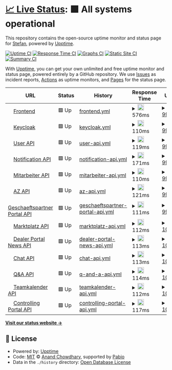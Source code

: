 # [📈 Live Status](https://stefan.hoeltker.de): <!--live status--> **🟩 All systems operational**

This repository contains the open-source uptime monitor and status page for [Stefan](https://stefan.hoeltker.de), powered by [Upptime](https://github.com/upptime/upptime).

[![Uptime CI](https://github.com/stefanwendelmann/niko-upptime/workflows/Uptime%20CI/badge.svg)](https://github.com/stefanwendelmann/niko-upptime/actions?query=workflow%3A%22Uptime+CI%22)
[![Response Time CI](https://github.com/stefanwendelmann/niko-upptime/workflows/Response%20Time%20CI/badge.svg)](https://github.com/stefanwendelmann/niko-upptime/actions?query=workflow%3A%22Response+Time+CI%22)
[![Graphs CI](https://github.com/stefanwendelmann/niko-upptime/workflows/Graphs%20CI/badge.svg)](https://github.com/stefanwendelmann/niko-upptime/actions?query=workflow%3A%22Graphs+CI%22)
[![Static Site CI](https://github.com/stefanwendelmann/niko-upptime/workflows/Static%20Site%20CI/badge.svg)](https://github.com/stefanwendelmann/niko-upptime/actions?query=workflow%3A%22Static+Site+CI%22)
[![Summary CI](https://github.com/stefanwendelmann/niko-upptime/workflows/Summary%20CI/badge.svg)](https://github.com/stefanwendelmann/niko-upptime/actions?query=workflow%3A%22Summary+CI%22)

With [Upptime](https://upptime.js.org), you can get your own unlimited and free uptime monitor and status page, powered entirely by a GitHub repository. We use [Issues](https://github.com/stefanwendelmann/niko-upptime/issues) as incident reports, [Actions](https://github.com/stefanwendelmann/niko-upptime/actions) as uptime monitors, and [Pages](https://stefan.hoeltker.de) for the status page.

<!--start: status pages-->
<!-- This summary is generated by Upptime (https://github.com/upptime/upptime) -->
<!-- Do not edit this manually, your changes will be overwritten -->
<!-- prettier-ignore -->
| URL | Status | History | Response Time | Uptime |
| --- | ------ | ------- | ------------- | ------ |
| <img alt="" src="https://icons.duckduckgo.com/ip3/niko.neuenhauser.de.ico" height="13"> [Frontend](https://niko.neuenhauser.de) | 🟩 Up | [frontend.yml](https://github.com/stefanwendelmann/niko-uptime/commits/HEAD/history/frontend.yml) | <details><summary><img alt="Response time graph" src="./graphs/frontend/response-time-week.png" height="20"> 576ms</summary><br><a href="https://stefanwendelmann.github.io/niko-upptime/history/frontend"><img alt="Response time 627" src="https://img.shields.io/endpoint?url=https%3A%2F%2Fraw.githubusercontent.com%2Fstefanwendelmann%2Fniko-uptime%2FHEAD%2Fapi%2Ffrontend%2Fresponse-time.json"></a><br><a href="https://stefanwendelmann.github.io/niko-upptime/history/frontend"><img alt="24-hour response time 627" src="https://img.shields.io/endpoint?url=https%3A%2F%2Fraw.githubusercontent.com%2Fstefanwendelmann%2Fniko-uptime%2FHEAD%2Fapi%2Ffrontend%2Fresponse-time-day.json"></a><br><a href="https://stefanwendelmann.github.io/niko-upptime/history/frontend"><img alt="7-day response time 576" src="https://img.shields.io/endpoint?url=https%3A%2F%2Fraw.githubusercontent.com%2Fstefanwendelmann%2Fniko-uptime%2FHEAD%2Fapi%2Ffrontend%2Fresponse-time-week.json"></a><br><a href="https://stefanwendelmann.github.io/niko-upptime/history/frontend"><img alt="30-day response time 627" src="https://img.shields.io/endpoint?url=https%3A%2F%2Fraw.githubusercontent.com%2Fstefanwendelmann%2Fniko-uptime%2FHEAD%2Fapi%2Ffrontend%2Fresponse-time-month.json"></a><br><a href="https://stefanwendelmann.github.io/niko-upptime/history/frontend"><img alt="1-year response time 627" src="https://img.shields.io/endpoint?url=https%3A%2F%2Fraw.githubusercontent.com%2Fstefanwendelmann%2Fniko-uptime%2FHEAD%2Fapi%2Ffrontend%2Fresponse-time-year.json"></a></details> | <details><summary><a href="https://stefanwendelmann.github.io/niko-upptime/history/frontend">99.80%</a></summary><a href="https://stefanwendelmann.github.io/niko-upptime/history/frontend"><img alt="All-time uptime 98.26%" src="https://img.shields.io/endpoint?url=https%3A%2F%2Fraw.githubusercontent.com%2Fstefanwendelmann%2Fniko-uptime%2FHEAD%2Fapi%2Ffrontend%2Fuptime.json"></a><br><a href="https://stefanwendelmann.github.io/niko-upptime/history/frontend"><img alt="24-hour uptime 100.00%" src="https://img.shields.io/endpoint?url=https%3A%2F%2Fraw.githubusercontent.com%2Fstefanwendelmann%2Fniko-uptime%2FHEAD%2Fapi%2Ffrontend%2Fuptime-day.json"></a><br><a href="https://stefanwendelmann.github.io/niko-upptime/history/frontend"><img alt="7-day uptime 99.80%" src="https://img.shields.io/endpoint?url=https%3A%2F%2Fraw.githubusercontent.com%2Fstefanwendelmann%2Fniko-uptime%2FHEAD%2Fapi%2Ffrontend%2Fuptime-week.json"></a><br><a href="https://stefanwendelmann.github.io/niko-upptime/history/frontend"><img alt="30-day uptime 98.26%" src="https://img.shields.io/endpoint?url=https%3A%2F%2Fraw.githubusercontent.com%2Fstefanwendelmann%2Fniko-uptime%2FHEAD%2Fapi%2Ffrontend%2Fuptime-month.json"></a><br><a href="https://stefanwendelmann.github.io/niko-upptime/history/frontend"><img alt="1-year uptime 98.26%" src="https://img.shields.io/endpoint?url=https%3A%2F%2Fraw.githubusercontent.com%2Fstefanwendelmann%2Fniko-uptime%2FHEAD%2Fapi%2Ffrontend%2Fuptime-year.json"></a></details>
| <img alt="" src="https://icons.duckduckgo.com/ip3/niko.neuenhauser.de.ico" height="13"> [Keycloak](https://niko.neuenhauser.de/auth/realms/niko-prod) | 🟩 Up | [keycloak.yml](https://github.com/stefanwendelmann/niko-uptime/commits/HEAD/history/keycloak.yml) | <details><summary><img alt="Response time graph" src="./graphs/keycloak/response-time-week.png" height="20"> 110ms</summary><br><a href="https://stefanwendelmann.github.io/niko-upptime/history/keycloak"><img alt="Response time 123" src="https://img.shields.io/endpoint?url=https%3A%2F%2Fraw.githubusercontent.com%2Fstefanwendelmann%2Fniko-uptime%2FHEAD%2Fapi%2Fkeycloak%2Fresponse-time.json"></a><br><a href="https://stefanwendelmann.github.io/niko-upptime/history/keycloak"><img alt="24-hour response time 118" src="https://img.shields.io/endpoint?url=https%3A%2F%2Fraw.githubusercontent.com%2Fstefanwendelmann%2Fniko-uptime%2FHEAD%2Fapi%2Fkeycloak%2Fresponse-time-day.json"></a><br><a href="https://stefanwendelmann.github.io/niko-upptime/history/keycloak"><img alt="7-day response time 110" src="https://img.shields.io/endpoint?url=https%3A%2F%2Fraw.githubusercontent.com%2Fstefanwendelmann%2Fniko-uptime%2FHEAD%2Fapi%2Fkeycloak%2Fresponse-time-week.json"></a><br><a href="https://stefanwendelmann.github.io/niko-upptime/history/keycloak"><img alt="30-day response time 123" src="https://img.shields.io/endpoint?url=https%3A%2F%2Fraw.githubusercontent.com%2Fstefanwendelmann%2Fniko-uptime%2FHEAD%2Fapi%2Fkeycloak%2Fresponse-time-month.json"></a><br><a href="https://stefanwendelmann.github.io/niko-upptime/history/keycloak"><img alt="1-year response time 123" src="https://img.shields.io/endpoint?url=https%3A%2F%2Fraw.githubusercontent.com%2Fstefanwendelmann%2Fniko-uptime%2FHEAD%2Fapi%2Fkeycloak%2Fresponse-time-year.json"></a></details> | <details><summary><a href="https://stefanwendelmann.github.io/niko-upptime/history/keycloak">99.80%</a></summary><a href="https://stefanwendelmann.github.io/niko-upptime/history/keycloak"><img alt="All-time uptime 98.26%" src="https://img.shields.io/endpoint?url=https%3A%2F%2Fraw.githubusercontent.com%2Fstefanwendelmann%2Fniko-uptime%2FHEAD%2Fapi%2Fkeycloak%2Fuptime.json"></a><br><a href="https://stefanwendelmann.github.io/niko-upptime/history/keycloak"><img alt="24-hour uptime 100.00%" src="https://img.shields.io/endpoint?url=https%3A%2F%2Fraw.githubusercontent.com%2Fstefanwendelmann%2Fniko-uptime%2FHEAD%2Fapi%2Fkeycloak%2Fuptime-day.json"></a><br><a href="https://stefanwendelmann.github.io/niko-upptime/history/keycloak"><img alt="7-day uptime 99.80%" src="https://img.shields.io/endpoint?url=https%3A%2F%2Fraw.githubusercontent.com%2Fstefanwendelmann%2Fniko-uptime%2FHEAD%2Fapi%2Fkeycloak%2Fuptime-week.json"></a><br><a href="https://stefanwendelmann.github.io/niko-upptime/history/keycloak"><img alt="30-day uptime 98.26%" src="https://img.shields.io/endpoint?url=https%3A%2F%2Fraw.githubusercontent.com%2Fstefanwendelmann%2Fniko-uptime%2FHEAD%2Fapi%2Fkeycloak%2Fuptime-month.json"></a><br><a href="https://stefanwendelmann.github.io/niko-upptime/history/keycloak"><img alt="1-year uptime 98.26%" src="https://img.shields.io/endpoint?url=https%3A%2F%2Fraw.githubusercontent.com%2Fstefanwendelmann%2Fniko-uptime%2FHEAD%2Fapi%2Fkeycloak%2Fuptime-year.json"></a></details>
| <img alt="" src="https://icons.duckduckgo.com/ip3/niko.neuenhauser.de.ico" height="13"> [User API](https://niko.neuenhauser.de/api/user/q/health) | 🟩 Up | [user-api.yml](https://github.com/stefanwendelmann/niko-uptime/commits/HEAD/history/user-api.yml) | <details><summary><img alt="Response time graph" src="./graphs/user-api/response-time-week.png" height="20"> 119ms</summary><br><a href="https://stefanwendelmann.github.io/niko-upptime/history/user-api"><img alt="Response time 128" src="https://img.shields.io/endpoint?url=https%3A%2F%2Fraw.githubusercontent.com%2Fstefanwendelmann%2Fniko-uptime%2FHEAD%2Fapi%2Fuser-api%2Fresponse-time.json"></a><br><a href="https://stefanwendelmann.github.io/niko-upptime/history/user-api"><img alt="24-hour response time 118" src="https://img.shields.io/endpoint?url=https%3A%2F%2Fraw.githubusercontent.com%2Fstefanwendelmann%2Fniko-uptime%2FHEAD%2Fapi%2Fuser-api%2Fresponse-time-day.json"></a><br><a href="https://stefanwendelmann.github.io/niko-upptime/history/user-api"><img alt="7-day response time 119" src="https://img.shields.io/endpoint?url=https%3A%2F%2Fraw.githubusercontent.com%2Fstefanwendelmann%2Fniko-uptime%2FHEAD%2Fapi%2Fuser-api%2Fresponse-time-week.json"></a><br><a href="https://stefanwendelmann.github.io/niko-upptime/history/user-api"><img alt="30-day response time 128" src="https://img.shields.io/endpoint?url=https%3A%2F%2Fraw.githubusercontent.com%2Fstefanwendelmann%2Fniko-uptime%2FHEAD%2Fapi%2Fuser-api%2Fresponse-time-month.json"></a><br><a href="https://stefanwendelmann.github.io/niko-upptime/history/user-api"><img alt="1-year response time 128" src="https://img.shields.io/endpoint?url=https%3A%2F%2Fraw.githubusercontent.com%2Fstefanwendelmann%2Fniko-uptime%2FHEAD%2Fapi%2Fuser-api%2Fresponse-time-year.json"></a></details> | <details><summary><a href="https://stefanwendelmann.github.io/niko-upptime/history/user-api">99.81%</a></summary><a href="https://stefanwendelmann.github.io/niko-upptime/history/user-api"><img alt="All-time uptime 98.10%" src="https://img.shields.io/endpoint?url=https%3A%2F%2Fraw.githubusercontent.com%2Fstefanwendelmann%2Fniko-uptime%2FHEAD%2Fapi%2Fuser-api%2Fuptime.json"></a><br><a href="https://stefanwendelmann.github.io/niko-upptime/history/user-api"><img alt="24-hour uptime 100.00%" src="https://img.shields.io/endpoint?url=https%3A%2F%2Fraw.githubusercontent.com%2Fstefanwendelmann%2Fniko-uptime%2FHEAD%2Fapi%2Fuser-api%2Fuptime-day.json"></a><br><a href="https://stefanwendelmann.github.io/niko-upptime/history/user-api"><img alt="7-day uptime 99.81%" src="https://img.shields.io/endpoint?url=https%3A%2F%2Fraw.githubusercontent.com%2Fstefanwendelmann%2Fniko-uptime%2FHEAD%2Fapi%2Fuser-api%2Fuptime-week.json"></a><br><a href="https://stefanwendelmann.github.io/niko-upptime/history/user-api"><img alt="30-day uptime 98.10%" src="https://img.shields.io/endpoint?url=https%3A%2F%2Fraw.githubusercontent.com%2Fstefanwendelmann%2Fniko-uptime%2FHEAD%2Fapi%2Fuser-api%2Fuptime-month.json"></a><br><a href="https://stefanwendelmann.github.io/niko-upptime/history/user-api"><img alt="1-year uptime 98.10%" src="https://img.shields.io/endpoint?url=https%3A%2F%2Fraw.githubusercontent.com%2Fstefanwendelmann%2Fniko-uptime%2FHEAD%2Fapi%2Fuser-api%2Fuptime-year.json"></a></details>
| <img alt="" src="https://icons.duckduckgo.com/ip3/niko.neuenhauser.de.ico" height="13"> [Notification API](https://niko.neuenhauser.de/api/notification/q/health) | 🟩 Up | [notification-api.yml](https://github.com/stefanwendelmann/niko-uptime/commits/HEAD/history/notification-api.yml) | <details><summary><img alt="Response time graph" src="./graphs/notification-api/response-time-week.png" height="20"> 171ms</summary><br><a href="https://stefanwendelmann.github.io/niko-upptime/history/notification-api"><img alt="Response time 195" src="https://img.shields.io/endpoint?url=https%3A%2F%2Fraw.githubusercontent.com%2Fstefanwendelmann%2Fniko-uptime%2FHEAD%2Fapi%2Fnotification-api%2Fresponse-time.json"></a><br><a href="https://stefanwendelmann.github.io/niko-upptime/history/notification-api"><img alt="24-hour response time 221" src="https://img.shields.io/endpoint?url=https%3A%2F%2Fraw.githubusercontent.com%2Fstefanwendelmann%2Fniko-uptime%2FHEAD%2Fapi%2Fnotification-api%2Fresponse-time-day.json"></a><br><a href="https://stefanwendelmann.github.io/niko-upptime/history/notification-api"><img alt="7-day response time 171" src="https://img.shields.io/endpoint?url=https%3A%2F%2Fraw.githubusercontent.com%2Fstefanwendelmann%2Fniko-uptime%2FHEAD%2Fapi%2Fnotification-api%2Fresponse-time-week.json"></a><br><a href="https://stefanwendelmann.github.io/niko-upptime/history/notification-api"><img alt="30-day response time 195" src="https://img.shields.io/endpoint?url=https%3A%2F%2Fraw.githubusercontent.com%2Fstefanwendelmann%2Fniko-uptime%2FHEAD%2Fapi%2Fnotification-api%2Fresponse-time-month.json"></a><br><a href="https://stefanwendelmann.github.io/niko-upptime/history/notification-api"><img alt="1-year response time 195" src="https://img.shields.io/endpoint?url=https%3A%2F%2Fraw.githubusercontent.com%2Fstefanwendelmann%2Fniko-uptime%2FHEAD%2Fapi%2Fnotification-api%2Fresponse-time-year.json"></a></details> | <details><summary><a href="https://stefanwendelmann.github.io/niko-upptime/history/notification-api">99.81%</a></summary><a href="https://stefanwendelmann.github.io/niko-upptime/history/notification-api"><img alt="All-time uptime 98.11%" src="https://img.shields.io/endpoint?url=https%3A%2F%2Fraw.githubusercontent.com%2Fstefanwendelmann%2Fniko-uptime%2FHEAD%2Fapi%2Fnotification-api%2Fuptime.json"></a><br><a href="https://stefanwendelmann.github.io/niko-upptime/history/notification-api"><img alt="24-hour uptime 100.00%" src="https://img.shields.io/endpoint?url=https%3A%2F%2Fraw.githubusercontent.com%2Fstefanwendelmann%2Fniko-uptime%2FHEAD%2Fapi%2Fnotification-api%2Fuptime-day.json"></a><br><a href="https://stefanwendelmann.github.io/niko-upptime/history/notification-api"><img alt="7-day uptime 99.81%" src="https://img.shields.io/endpoint?url=https%3A%2F%2Fraw.githubusercontent.com%2Fstefanwendelmann%2Fniko-uptime%2FHEAD%2Fapi%2Fnotification-api%2Fuptime-week.json"></a><br><a href="https://stefanwendelmann.github.io/niko-upptime/history/notification-api"><img alt="30-day uptime 98.11%" src="https://img.shields.io/endpoint?url=https%3A%2F%2Fraw.githubusercontent.com%2Fstefanwendelmann%2Fniko-uptime%2FHEAD%2Fapi%2Fnotification-api%2Fuptime-month.json"></a><br><a href="https://stefanwendelmann.github.io/niko-upptime/history/notification-api"><img alt="1-year uptime 98.11%" src="https://img.shields.io/endpoint?url=https%3A%2F%2Fraw.githubusercontent.com%2Fstefanwendelmann%2Fniko-uptime%2FHEAD%2Fapi%2Fnotification-api%2Fuptime-year.json"></a></details>
| <img alt="" src="https://icons.duckduckgo.com/ip3/niko.neuenhauser.de.ico" height="13"> [Mitarbeiter API](https://niko.neuenhauser.de/api/ma/q/health) | 🟩 Up | [mitarbeiter-api.yml](https://github.com/stefanwendelmann/niko-uptime/commits/HEAD/history/mitarbeiter-api.yml) | <details><summary><img alt="Response time graph" src="./graphs/mitarbeiter-api/response-time-week.png" height="20"> 110ms</summary><br><a href="https://stefanwendelmann.github.io/niko-upptime/history/mitarbeiter-api"><img alt="Response time 122" src="https://img.shields.io/endpoint?url=https%3A%2F%2Fraw.githubusercontent.com%2Fstefanwendelmann%2Fniko-uptime%2FHEAD%2Fapi%2Fmitarbeiter-api%2Fresponse-time.json"></a><br><a href="https://stefanwendelmann.github.io/niko-upptime/history/mitarbeiter-api"><img alt="24-hour response time 117" src="https://img.shields.io/endpoint?url=https%3A%2F%2Fraw.githubusercontent.com%2Fstefanwendelmann%2Fniko-uptime%2FHEAD%2Fapi%2Fmitarbeiter-api%2Fresponse-time-day.json"></a><br><a href="https://stefanwendelmann.github.io/niko-upptime/history/mitarbeiter-api"><img alt="7-day response time 110" src="https://img.shields.io/endpoint?url=https%3A%2F%2Fraw.githubusercontent.com%2Fstefanwendelmann%2Fniko-uptime%2FHEAD%2Fapi%2Fmitarbeiter-api%2Fresponse-time-week.json"></a><br><a href="https://stefanwendelmann.github.io/niko-upptime/history/mitarbeiter-api"><img alt="30-day response time 122" src="https://img.shields.io/endpoint?url=https%3A%2F%2Fraw.githubusercontent.com%2Fstefanwendelmann%2Fniko-uptime%2FHEAD%2Fapi%2Fmitarbeiter-api%2Fresponse-time-month.json"></a><br><a href="https://stefanwendelmann.github.io/niko-upptime/history/mitarbeiter-api"><img alt="1-year response time 122" src="https://img.shields.io/endpoint?url=https%3A%2F%2Fraw.githubusercontent.com%2Fstefanwendelmann%2Fniko-uptime%2FHEAD%2Fapi%2Fmitarbeiter-api%2Fresponse-time-year.json"></a></details> | <details><summary><a href="https://stefanwendelmann.github.io/niko-upptime/history/mitarbeiter-api">99.82%</a></summary><a href="https://stefanwendelmann.github.io/niko-upptime/history/mitarbeiter-api"><img alt="All-time uptime 98.11%" src="https://img.shields.io/endpoint?url=https%3A%2F%2Fraw.githubusercontent.com%2Fstefanwendelmann%2Fniko-uptime%2FHEAD%2Fapi%2Fmitarbeiter-api%2Fuptime.json"></a><br><a href="https://stefanwendelmann.github.io/niko-upptime/history/mitarbeiter-api"><img alt="24-hour uptime 100.00%" src="https://img.shields.io/endpoint?url=https%3A%2F%2Fraw.githubusercontent.com%2Fstefanwendelmann%2Fniko-uptime%2FHEAD%2Fapi%2Fmitarbeiter-api%2Fuptime-day.json"></a><br><a href="https://stefanwendelmann.github.io/niko-upptime/history/mitarbeiter-api"><img alt="7-day uptime 99.82%" src="https://img.shields.io/endpoint?url=https%3A%2F%2Fraw.githubusercontent.com%2Fstefanwendelmann%2Fniko-uptime%2FHEAD%2Fapi%2Fmitarbeiter-api%2Fuptime-week.json"></a><br><a href="https://stefanwendelmann.github.io/niko-upptime/history/mitarbeiter-api"><img alt="30-day uptime 98.11%" src="https://img.shields.io/endpoint?url=https%3A%2F%2Fraw.githubusercontent.com%2Fstefanwendelmann%2Fniko-uptime%2FHEAD%2Fapi%2Fmitarbeiter-api%2Fuptime-month.json"></a><br><a href="https://stefanwendelmann.github.io/niko-upptime/history/mitarbeiter-api"><img alt="1-year uptime 98.11%" src="https://img.shields.io/endpoint?url=https%3A%2F%2Fraw.githubusercontent.com%2Fstefanwendelmann%2Fniko-uptime%2FHEAD%2Fapi%2Fmitarbeiter-api%2Fuptime-year.json"></a></details>
| <img alt="" src="https://icons.duckduckgo.com/ip3/niko.neuenhauser.de.ico" height="13"> [AZ API](https://niko.neuenhauser.de/api/az/q/health) | 🟩 Up | [az-api.yml](https://github.com/stefanwendelmann/niko-uptime/commits/HEAD/history/az-api.yml) | <details><summary><img alt="Response time graph" src="./graphs/az-api/response-time-week.png" height="20"> 121ms</summary><br><a href="https://stefanwendelmann.github.io/niko-upptime/history/az-api"><img alt="Response time 125" src="https://img.shields.io/endpoint?url=https%3A%2F%2Fraw.githubusercontent.com%2Fstefanwendelmann%2Fniko-uptime%2FHEAD%2Fapi%2Faz-api%2Fresponse-time.json"></a><br><a href="https://stefanwendelmann.github.io/niko-upptime/history/az-api"><img alt="24-hour response time 118" src="https://img.shields.io/endpoint?url=https%3A%2F%2Fraw.githubusercontent.com%2Fstefanwendelmann%2Fniko-uptime%2FHEAD%2Fapi%2Faz-api%2Fresponse-time-day.json"></a><br><a href="https://stefanwendelmann.github.io/niko-upptime/history/az-api"><img alt="7-day response time 121" src="https://img.shields.io/endpoint?url=https%3A%2F%2Fraw.githubusercontent.com%2Fstefanwendelmann%2Fniko-uptime%2FHEAD%2Fapi%2Faz-api%2Fresponse-time-week.json"></a><br><a href="https://stefanwendelmann.github.io/niko-upptime/history/az-api"><img alt="30-day response time 125" src="https://img.shields.io/endpoint?url=https%3A%2F%2Fraw.githubusercontent.com%2Fstefanwendelmann%2Fniko-uptime%2FHEAD%2Fapi%2Faz-api%2Fresponse-time-month.json"></a><br><a href="https://stefanwendelmann.github.io/niko-upptime/history/az-api"><img alt="1-year response time 125" src="https://img.shields.io/endpoint?url=https%3A%2F%2Fraw.githubusercontent.com%2Fstefanwendelmann%2Fniko-uptime%2FHEAD%2Fapi%2Faz-api%2Fresponse-time-year.json"></a></details> | <details><summary><a href="https://stefanwendelmann.github.io/niko-upptime/history/az-api">99.82%</a></summary><a href="https://stefanwendelmann.github.io/niko-upptime/history/az-api"><img alt="All-time uptime 98.11%" src="https://img.shields.io/endpoint?url=https%3A%2F%2Fraw.githubusercontent.com%2Fstefanwendelmann%2Fniko-uptime%2FHEAD%2Fapi%2Faz-api%2Fuptime.json"></a><br><a href="https://stefanwendelmann.github.io/niko-upptime/history/az-api"><img alt="24-hour uptime 100.00%" src="https://img.shields.io/endpoint?url=https%3A%2F%2Fraw.githubusercontent.com%2Fstefanwendelmann%2Fniko-uptime%2FHEAD%2Fapi%2Faz-api%2Fuptime-day.json"></a><br><a href="https://stefanwendelmann.github.io/niko-upptime/history/az-api"><img alt="7-day uptime 99.82%" src="https://img.shields.io/endpoint?url=https%3A%2F%2Fraw.githubusercontent.com%2Fstefanwendelmann%2Fniko-uptime%2FHEAD%2Fapi%2Faz-api%2Fuptime-week.json"></a><br><a href="https://stefanwendelmann.github.io/niko-upptime/history/az-api"><img alt="30-day uptime 98.11%" src="https://img.shields.io/endpoint?url=https%3A%2F%2Fraw.githubusercontent.com%2Fstefanwendelmann%2Fniko-uptime%2FHEAD%2Fapi%2Faz-api%2Fuptime-month.json"></a><br><a href="https://stefanwendelmann.github.io/niko-upptime/history/az-api"><img alt="1-year uptime 98.11%" src="https://img.shields.io/endpoint?url=https%3A%2F%2Fraw.githubusercontent.com%2Fstefanwendelmann%2Fniko-uptime%2FHEAD%2Fapi%2Faz-api%2Fuptime-year.json"></a></details>
| <img alt="" src="https://icons.duckduckgo.com/ip3/niko.neuenhauser.de.ico" height="13"> [Geschaeftspartner Portal API](https://niko.neuenhauser.de/api/gpp/q/health) | 🟩 Up | [geschaeftspartner-portal-api.yml](https://github.com/stefanwendelmann/niko-uptime/commits/HEAD/history/geschaeftspartner-portal-api.yml) | <details><summary><img alt="Response time graph" src="./graphs/geschaeftspartner-portal-api/response-time-week.png" height="20"> 111ms</summary><br><a href="https://stefanwendelmann.github.io/niko-upptime/history/geschaeftspartner-portal-api"><img alt="Response time 123" src="https://img.shields.io/endpoint?url=https%3A%2F%2Fraw.githubusercontent.com%2Fstefanwendelmann%2Fniko-uptime%2FHEAD%2Fapi%2Fgeschaeftspartner-portal-api%2Fresponse-time.json"></a><br><a href="https://stefanwendelmann.github.io/niko-upptime/history/geschaeftspartner-portal-api"><img alt="24-hour response time 118" src="https://img.shields.io/endpoint?url=https%3A%2F%2Fraw.githubusercontent.com%2Fstefanwendelmann%2Fniko-uptime%2FHEAD%2Fapi%2Fgeschaeftspartner-portal-api%2Fresponse-time-day.json"></a><br><a href="https://stefanwendelmann.github.io/niko-upptime/history/geschaeftspartner-portal-api"><img alt="7-day response time 111" src="https://img.shields.io/endpoint?url=https%3A%2F%2Fraw.githubusercontent.com%2Fstefanwendelmann%2Fniko-uptime%2FHEAD%2Fapi%2Fgeschaeftspartner-portal-api%2Fresponse-time-week.json"></a><br><a href="https://stefanwendelmann.github.io/niko-upptime/history/geschaeftspartner-portal-api"><img alt="30-day response time 123" src="https://img.shields.io/endpoint?url=https%3A%2F%2Fraw.githubusercontent.com%2Fstefanwendelmann%2Fniko-uptime%2FHEAD%2Fapi%2Fgeschaeftspartner-portal-api%2Fresponse-time-month.json"></a><br><a href="https://stefanwendelmann.github.io/niko-upptime/history/geschaeftspartner-portal-api"><img alt="1-year response time 123" src="https://img.shields.io/endpoint?url=https%3A%2F%2Fraw.githubusercontent.com%2Fstefanwendelmann%2Fniko-uptime%2FHEAD%2Fapi%2Fgeschaeftspartner-portal-api%2Fresponse-time-year.json"></a></details> | <details><summary><a href="https://stefanwendelmann.github.io/niko-upptime/history/geschaeftspartner-portal-api">99.83%</a></summary><a href="https://stefanwendelmann.github.io/niko-upptime/history/geschaeftspartner-portal-api"><img alt="All-time uptime 98.11%" src="https://img.shields.io/endpoint?url=https%3A%2F%2Fraw.githubusercontent.com%2Fstefanwendelmann%2Fniko-uptime%2FHEAD%2Fapi%2Fgeschaeftspartner-portal-api%2Fuptime.json"></a><br><a href="https://stefanwendelmann.github.io/niko-upptime/history/geschaeftspartner-portal-api"><img alt="24-hour uptime 100.00%" src="https://img.shields.io/endpoint?url=https%3A%2F%2Fraw.githubusercontent.com%2Fstefanwendelmann%2Fniko-uptime%2FHEAD%2Fapi%2Fgeschaeftspartner-portal-api%2Fuptime-day.json"></a><br><a href="https://stefanwendelmann.github.io/niko-upptime/history/geschaeftspartner-portal-api"><img alt="7-day uptime 99.83%" src="https://img.shields.io/endpoint?url=https%3A%2F%2Fraw.githubusercontent.com%2Fstefanwendelmann%2Fniko-uptime%2FHEAD%2Fapi%2Fgeschaeftspartner-portal-api%2Fuptime-week.json"></a><br><a href="https://stefanwendelmann.github.io/niko-upptime/history/geschaeftspartner-portal-api"><img alt="30-day uptime 98.11%" src="https://img.shields.io/endpoint?url=https%3A%2F%2Fraw.githubusercontent.com%2Fstefanwendelmann%2Fniko-uptime%2FHEAD%2Fapi%2Fgeschaeftspartner-portal-api%2Fuptime-month.json"></a><br><a href="https://stefanwendelmann.github.io/niko-upptime/history/geschaeftspartner-portal-api"><img alt="1-year uptime 98.11%" src="https://img.shields.io/endpoint?url=https%3A%2F%2Fraw.githubusercontent.com%2Fstefanwendelmann%2Fniko-uptime%2FHEAD%2Fapi%2Fgeschaeftspartner-portal-api%2Fuptime-year.json"></a></details>
| <img alt="" src="https://icons.duckduckgo.com/ip3/niko.neuenhauser.de.ico" height="13"> [Marktplatz API](https://niko.neuenhauser.de/api/mp/q/health) | 🟩 Up | [marktplatz-api.yml](https://github.com/stefanwendelmann/niko-uptime/commits/HEAD/history/marktplatz-api.yml) | <details><summary><img alt="Response time graph" src="./graphs/marktplatz-api/response-time-week.png" height="20"> 112ms</summary><br><a href="https://stefanwendelmann.github.io/niko-upptime/history/marktplatz-api"><img alt="Response time 125" src="https://img.shields.io/endpoint?url=https%3A%2F%2Fraw.githubusercontent.com%2Fstefanwendelmann%2Fniko-uptime%2FHEAD%2Fapi%2Fmarktplatz-api%2Fresponse-time.json"></a><br><a href="https://stefanwendelmann.github.io/niko-upptime/history/marktplatz-api"><img alt="24-hour response time 118" src="https://img.shields.io/endpoint?url=https%3A%2F%2Fraw.githubusercontent.com%2Fstefanwendelmann%2Fniko-uptime%2FHEAD%2Fapi%2Fmarktplatz-api%2Fresponse-time-day.json"></a><br><a href="https://stefanwendelmann.github.io/niko-upptime/history/marktplatz-api"><img alt="7-day response time 112" src="https://img.shields.io/endpoint?url=https%3A%2F%2Fraw.githubusercontent.com%2Fstefanwendelmann%2Fniko-uptime%2FHEAD%2Fapi%2Fmarktplatz-api%2Fresponse-time-week.json"></a><br><a href="https://stefanwendelmann.github.io/niko-upptime/history/marktplatz-api"><img alt="30-day response time 125" src="https://img.shields.io/endpoint?url=https%3A%2F%2Fraw.githubusercontent.com%2Fstefanwendelmann%2Fniko-uptime%2FHEAD%2Fapi%2Fmarktplatz-api%2Fresponse-time-month.json"></a><br><a href="https://stefanwendelmann.github.io/niko-upptime/history/marktplatz-api"><img alt="1-year response time 125" src="https://img.shields.io/endpoint?url=https%3A%2F%2Fraw.githubusercontent.com%2Fstefanwendelmann%2Fniko-uptime%2FHEAD%2Fapi%2Fmarktplatz-api%2Fresponse-time-year.json"></a></details> | <details><summary><a href="https://stefanwendelmann.github.io/niko-upptime/history/marktplatz-api">100.00%</a></summary><a href="https://stefanwendelmann.github.io/niko-upptime/history/marktplatz-api"><img alt="All-time uptime 98.17%" src="https://img.shields.io/endpoint?url=https%3A%2F%2Fraw.githubusercontent.com%2Fstefanwendelmann%2Fniko-uptime%2FHEAD%2Fapi%2Fmarktplatz-api%2Fuptime.json"></a><br><a href="https://stefanwendelmann.github.io/niko-upptime/history/marktplatz-api"><img alt="24-hour uptime 100.00%" src="https://img.shields.io/endpoint?url=https%3A%2F%2Fraw.githubusercontent.com%2Fstefanwendelmann%2Fniko-uptime%2FHEAD%2Fapi%2Fmarktplatz-api%2Fuptime-day.json"></a><br><a href="https://stefanwendelmann.github.io/niko-upptime/history/marktplatz-api"><img alt="7-day uptime 100.00%" src="https://img.shields.io/endpoint?url=https%3A%2F%2Fraw.githubusercontent.com%2Fstefanwendelmann%2Fniko-uptime%2FHEAD%2Fapi%2Fmarktplatz-api%2Fuptime-week.json"></a><br><a href="https://stefanwendelmann.github.io/niko-upptime/history/marktplatz-api"><img alt="30-day uptime 98.17%" src="https://img.shields.io/endpoint?url=https%3A%2F%2Fraw.githubusercontent.com%2Fstefanwendelmann%2Fniko-uptime%2FHEAD%2Fapi%2Fmarktplatz-api%2Fuptime-month.json"></a><br><a href="https://stefanwendelmann.github.io/niko-upptime/history/marktplatz-api"><img alt="1-year uptime 98.17%" src="https://img.shields.io/endpoint?url=https%3A%2F%2Fraw.githubusercontent.com%2Fstefanwendelmann%2Fniko-uptime%2FHEAD%2Fapi%2Fmarktplatz-api%2Fuptime-year.json"></a></details>
| <img alt="" src="https://icons.duckduckgo.com/ip3/niko.neuenhauser.de.ico" height="13"> [Dealer Portal News API](https://niko.neuenhauser.de/api/news/ut/q/health) | 🟩 Up | [dealer-portal-news-api.yml](https://github.com/stefanwendelmann/niko-uptime/commits/HEAD/history/dealer-portal-news-api.yml) | <details><summary><img alt="Response time graph" src="./graphs/dealer-portal-news-api/response-time-week.png" height="20"> 113ms</summary><br><a href="https://stefanwendelmann.github.io/niko-upptime/history/dealer-portal-news-api"><img alt="Response time 125" src="https://img.shields.io/endpoint?url=https%3A%2F%2Fraw.githubusercontent.com%2Fstefanwendelmann%2Fniko-uptime%2FHEAD%2Fapi%2Fdealer-portal-news-api%2Fresponse-time.json"></a><br><a href="https://stefanwendelmann.github.io/niko-upptime/history/dealer-portal-news-api"><img alt="24-hour response time 118" src="https://img.shields.io/endpoint?url=https%3A%2F%2Fraw.githubusercontent.com%2Fstefanwendelmann%2Fniko-uptime%2FHEAD%2Fapi%2Fdealer-portal-news-api%2Fresponse-time-day.json"></a><br><a href="https://stefanwendelmann.github.io/niko-upptime/history/dealer-portal-news-api"><img alt="7-day response time 113" src="https://img.shields.io/endpoint?url=https%3A%2F%2Fraw.githubusercontent.com%2Fstefanwendelmann%2Fniko-uptime%2FHEAD%2Fapi%2Fdealer-portal-news-api%2Fresponse-time-week.json"></a><br><a href="https://stefanwendelmann.github.io/niko-upptime/history/dealer-portal-news-api"><img alt="30-day response time 125" src="https://img.shields.io/endpoint?url=https%3A%2F%2Fraw.githubusercontent.com%2Fstefanwendelmann%2Fniko-uptime%2FHEAD%2Fapi%2Fdealer-portal-news-api%2Fresponse-time-month.json"></a><br><a href="https://stefanwendelmann.github.io/niko-upptime/history/dealer-portal-news-api"><img alt="1-year response time 125" src="https://img.shields.io/endpoint?url=https%3A%2F%2Fraw.githubusercontent.com%2Fstefanwendelmann%2Fniko-uptime%2FHEAD%2Fapi%2Fdealer-portal-news-api%2Fresponse-time-year.json"></a></details> | <details><summary><a href="https://stefanwendelmann.github.io/niko-upptime/history/dealer-portal-news-api">100.00%</a></summary><a href="https://stefanwendelmann.github.io/niko-upptime/history/dealer-portal-news-api"><img alt="All-time uptime 98.17%" src="https://img.shields.io/endpoint?url=https%3A%2F%2Fraw.githubusercontent.com%2Fstefanwendelmann%2Fniko-uptime%2FHEAD%2Fapi%2Fdealer-portal-news-api%2Fuptime.json"></a><br><a href="https://stefanwendelmann.github.io/niko-upptime/history/dealer-portal-news-api"><img alt="24-hour uptime 100.00%" src="https://img.shields.io/endpoint?url=https%3A%2F%2Fraw.githubusercontent.com%2Fstefanwendelmann%2Fniko-uptime%2FHEAD%2Fapi%2Fdealer-portal-news-api%2Fuptime-day.json"></a><br><a href="https://stefanwendelmann.github.io/niko-upptime/history/dealer-portal-news-api"><img alt="7-day uptime 100.00%" src="https://img.shields.io/endpoint?url=https%3A%2F%2Fraw.githubusercontent.com%2Fstefanwendelmann%2Fniko-uptime%2FHEAD%2Fapi%2Fdealer-portal-news-api%2Fuptime-week.json"></a><br><a href="https://stefanwendelmann.github.io/niko-upptime/history/dealer-portal-news-api"><img alt="30-day uptime 98.17%" src="https://img.shields.io/endpoint?url=https%3A%2F%2Fraw.githubusercontent.com%2Fstefanwendelmann%2Fniko-uptime%2FHEAD%2Fapi%2Fdealer-portal-news-api%2Fuptime-month.json"></a><br><a href="https://stefanwendelmann.github.io/niko-upptime/history/dealer-portal-news-api"><img alt="1-year uptime 98.17%" src="https://img.shields.io/endpoint?url=https%3A%2F%2Fraw.githubusercontent.com%2Fstefanwendelmann%2Fniko-uptime%2FHEAD%2Fapi%2Fdealer-portal-news-api%2Fuptime-year.json"></a></details>
| <img alt="" src="https://icons.duckduckgo.com/ip3/niko.neuenhauser.de.ico" height="13"> [Chat API](https://niko.neuenhauser.de/api/chat/q/health) | 🟩 Up | [chat-api.yml](https://github.com/stefanwendelmann/niko-uptime/commits/HEAD/history/chat-api.yml) | <details><summary><img alt="Response time graph" src="./graphs/chat-api/response-time-week.png" height="20"> 113ms</summary><br><a href="https://stefanwendelmann.github.io/niko-upptime/history/chat-api"><img alt="Response time 125" src="https://img.shields.io/endpoint?url=https%3A%2F%2Fraw.githubusercontent.com%2Fstefanwendelmann%2Fniko-uptime%2FHEAD%2Fapi%2Fchat-api%2Fresponse-time.json"></a><br><a href="https://stefanwendelmann.github.io/niko-upptime/history/chat-api"><img alt="24-hour response time 119" src="https://img.shields.io/endpoint?url=https%3A%2F%2Fraw.githubusercontent.com%2Fstefanwendelmann%2Fniko-uptime%2FHEAD%2Fapi%2Fchat-api%2Fresponse-time-day.json"></a><br><a href="https://stefanwendelmann.github.io/niko-upptime/history/chat-api"><img alt="7-day response time 113" src="https://img.shields.io/endpoint?url=https%3A%2F%2Fraw.githubusercontent.com%2Fstefanwendelmann%2Fniko-uptime%2FHEAD%2Fapi%2Fchat-api%2Fresponse-time-week.json"></a><br><a href="https://stefanwendelmann.github.io/niko-upptime/history/chat-api"><img alt="30-day response time 125" src="https://img.shields.io/endpoint?url=https%3A%2F%2Fraw.githubusercontent.com%2Fstefanwendelmann%2Fniko-uptime%2FHEAD%2Fapi%2Fchat-api%2Fresponse-time-month.json"></a><br><a href="https://stefanwendelmann.github.io/niko-upptime/history/chat-api"><img alt="1-year response time 125" src="https://img.shields.io/endpoint?url=https%3A%2F%2Fraw.githubusercontent.com%2Fstefanwendelmann%2Fniko-uptime%2FHEAD%2Fapi%2Fchat-api%2Fresponse-time-year.json"></a></details> | <details><summary><a href="https://stefanwendelmann.github.io/niko-upptime/history/chat-api">100.00%</a></summary><a href="https://stefanwendelmann.github.io/niko-upptime/history/chat-api"><img alt="All-time uptime 98.07%" src="https://img.shields.io/endpoint?url=https%3A%2F%2Fraw.githubusercontent.com%2Fstefanwendelmann%2Fniko-uptime%2FHEAD%2Fapi%2Fchat-api%2Fuptime.json"></a><br><a href="https://stefanwendelmann.github.io/niko-upptime/history/chat-api"><img alt="24-hour uptime 100.00%" src="https://img.shields.io/endpoint?url=https%3A%2F%2Fraw.githubusercontent.com%2Fstefanwendelmann%2Fniko-uptime%2FHEAD%2Fapi%2Fchat-api%2Fuptime-day.json"></a><br><a href="https://stefanwendelmann.github.io/niko-upptime/history/chat-api"><img alt="7-day uptime 100.00%" src="https://img.shields.io/endpoint?url=https%3A%2F%2Fraw.githubusercontent.com%2Fstefanwendelmann%2Fniko-uptime%2FHEAD%2Fapi%2Fchat-api%2Fuptime-week.json"></a><br><a href="https://stefanwendelmann.github.io/niko-upptime/history/chat-api"><img alt="30-day uptime 98.07%" src="https://img.shields.io/endpoint?url=https%3A%2F%2Fraw.githubusercontent.com%2Fstefanwendelmann%2Fniko-uptime%2FHEAD%2Fapi%2Fchat-api%2Fuptime-month.json"></a><br><a href="https://stefanwendelmann.github.io/niko-upptime/history/chat-api"><img alt="1-year uptime 98.07%" src="https://img.shields.io/endpoint?url=https%3A%2F%2Fraw.githubusercontent.com%2Fstefanwendelmann%2Fniko-uptime%2FHEAD%2Fapi%2Fchat-api%2Fuptime-year.json"></a></details>
| <img alt="" src="https://icons.duckduckgo.com/ip3/niko.neuenhauser.de.ico" height="13"> [Q&A API](https://niko.neuenhauser.de/api/qa/q/health) | 🟩 Up | [q-and-a-api.yml](https://github.com/stefanwendelmann/niko-uptime/commits/HEAD/history/q-and-a-api.yml) | <details><summary><img alt="Response time graph" src="./graphs/q-and-a-api/response-time-week.png" height="20"> 114ms</summary><br><a href="https://stefanwendelmann.github.io/niko-upptime/history/q-and-a-api"><img alt="Response time 125" src="https://img.shields.io/endpoint?url=https%3A%2F%2Fraw.githubusercontent.com%2Fstefanwendelmann%2Fniko-uptime%2FHEAD%2Fapi%2Fq-and-a-api%2Fresponse-time.json"></a><br><a href="https://stefanwendelmann.github.io/niko-upptime/history/q-and-a-api"><img alt="24-hour response time 118" src="https://img.shields.io/endpoint?url=https%3A%2F%2Fraw.githubusercontent.com%2Fstefanwendelmann%2Fniko-uptime%2FHEAD%2Fapi%2Fq-and-a-api%2Fresponse-time-day.json"></a><br><a href="https://stefanwendelmann.github.io/niko-upptime/history/q-and-a-api"><img alt="7-day response time 114" src="https://img.shields.io/endpoint?url=https%3A%2F%2Fraw.githubusercontent.com%2Fstefanwendelmann%2Fniko-uptime%2FHEAD%2Fapi%2Fq-and-a-api%2Fresponse-time-week.json"></a><br><a href="https://stefanwendelmann.github.io/niko-upptime/history/q-and-a-api"><img alt="30-day response time 125" src="https://img.shields.io/endpoint?url=https%3A%2F%2Fraw.githubusercontent.com%2Fstefanwendelmann%2Fniko-uptime%2FHEAD%2Fapi%2Fq-and-a-api%2Fresponse-time-month.json"></a><br><a href="https://stefanwendelmann.github.io/niko-upptime/history/q-and-a-api"><img alt="1-year response time 125" src="https://img.shields.io/endpoint?url=https%3A%2F%2Fraw.githubusercontent.com%2Fstefanwendelmann%2Fniko-uptime%2FHEAD%2Fapi%2Fq-and-a-api%2Fresponse-time-year.json"></a></details> | <details><summary><a href="https://stefanwendelmann.github.io/niko-upptime/history/q-and-a-api">100.00%</a></summary><a href="https://stefanwendelmann.github.io/niko-upptime/history/q-and-a-api"><img alt="All-time uptime 98.17%" src="https://img.shields.io/endpoint?url=https%3A%2F%2Fraw.githubusercontent.com%2Fstefanwendelmann%2Fniko-uptime%2FHEAD%2Fapi%2Fq-and-a-api%2Fuptime.json"></a><br><a href="https://stefanwendelmann.github.io/niko-upptime/history/q-and-a-api"><img alt="24-hour uptime 100.00%" src="https://img.shields.io/endpoint?url=https%3A%2F%2Fraw.githubusercontent.com%2Fstefanwendelmann%2Fniko-uptime%2FHEAD%2Fapi%2Fq-and-a-api%2Fuptime-day.json"></a><br><a href="https://stefanwendelmann.github.io/niko-upptime/history/q-and-a-api"><img alt="7-day uptime 100.00%" src="https://img.shields.io/endpoint?url=https%3A%2F%2Fraw.githubusercontent.com%2Fstefanwendelmann%2Fniko-uptime%2FHEAD%2Fapi%2Fq-and-a-api%2Fuptime-week.json"></a><br><a href="https://stefanwendelmann.github.io/niko-upptime/history/q-and-a-api"><img alt="30-day uptime 98.17%" src="https://img.shields.io/endpoint?url=https%3A%2F%2Fraw.githubusercontent.com%2Fstefanwendelmann%2Fniko-uptime%2FHEAD%2Fapi%2Fq-and-a-api%2Fuptime-month.json"></a><br><a href="https://stefanwendelmann.github.io/niko-upptime/history/q-and-a-api"><img alt="1-year uptime 98.17%" src="https://img.shields.io/endpoint?url=https%3A%2F%2Fraw.githubusercontent.com%2Fstefanwendelmann%2Fniko-uptime%2FHEAD%2Fapi%2Fq-and-a-api%2Fuptime-year.json"></a></details>
| <img alt="" src="https://icons.duckduckgo.com/ip3/niko.neuenhauser.de.ico" height="13"> [Teamkalender API](https://niko.neuenhauser.de/api/tk/q/health) | 🟩 Up | [teamkalender-api.yml](https://github.com/stefanwendelmann/niko-uptime/commits/HEAD/history/teamkalender-api.yml) | <details><summary><img alt="Response time graph" src="./graphs/teamkalender-api/response-time-week.png" height="20"> 112ms</summary><br><a href="https://stefanwendelmann.github.io/niko-upptime/history/teamkalender-api"><img alt="Response time 124" src="https://img.shields.io/endpoint?url=https%3A%2F%2Fraw.githubusercontent.com%2Fstefanwendelmann%2Fniko-uptime%2FHEAD%2Fapi%2Fteamkalender-api%2Fresponse-time.json"></a><br><a href="https://stefanwendelmann.github.io/niko-upptime/history/teamkalender-api"><img alt="24-hour response time 118" src="https://img.shields.io/endpoint?url=https%3A%2F%2Fraw.githubusercontent.com%2Fstefanwendelmann%2Fniko-uptime%2FHEAD%2Fapi%2Fteamkalender-api%2Fresponse-time-day.json"></a><br><a href="https://stefanwendelmann.github.io/niko-upptime/history/teamkalender-api"><img alt="7-day response time 112" src="https://img.shields.io/endpoint?url=https%3A%2F%2Fraw.githubusercontent.com%2Fstefanwendelmann%2Fniko-uptime%2FHEAD%2Fapi%2Fteamkalender-api%2Fresponse-time-week.json"></a><br><a href="https://stefanwendelmann.github.io/niko-upptime/history/teamkalender-api"><img alt="30-day response time 124" src="https://img.shields.io/endpoint?url=https%3A%2F%2Fraw.githubusercontent.com%2Fstefanwendelmann%2Fniko-uptime%2FHEAD%2Fapi%2Fteamkalender-api%2Fresponse-time-month.json"></a><br><a href="https://stefanwendelmann.github.io/niko-upptime/history/teamkalender-api"><img alt="1-year response time 124" src="https://img.shields.io/endpoint?url=https%3A%2F%2Fraw.githubusercontent.com%2Fstefanwendelmann%2Fniko-uptime%2FHEAD%2Fapi%2Fteamkalender-api%2Fresponse-time-year.json"></a></details> | <details><summary><a href="https://stefanwendelmann.github.io/niko-upptime/history/teamkalender-api">100.00%</a></summary><a href="https://stefanwendelmann.github.io/niko-upptime/history/teamkalender-api"><img alt="All-time uptime 98.17%" src="https://img.shields.io/endpoint?url=https%3A%2F%2Fraw.githubusercontent.com%2Fstefanwendelmann%2Fniko-uptime%2FHEAD%2Fapi%2Fteamkalender-api%2Fuptime.json"></a><br><a href="https://stefanwendelmann.github.io/niko-upptime/history/teamkalender-api"><img alt="24-hour uptime 100.00%" src="https://img.shields.io/endpoint?url=https%3A%2F%2Fraw.githubusercontent.com%2Fstefanwendelmann%2Fniko-uptime%2FHEAD%2Fapi%2Fteamkalender-api%2Fuptime-day.json"></a><br><a href="https://stefanwendelmann.github.io/niko-upptime/history/teamkalender-api"><img alt="7-day uptime 100.00%" src="https://img.shields.io/endpoint?url=https%3A%2F%2Fraw.githubusercontent.com%2Fstefanwendelmann%2Fniko-uptime%2FHEAD%2Fapi%2Fteamkalender-api%2Fuptime-week.json"></a><br><a href="https://stefanwendelmann.github.io/niko-upptime/history/teamkalender-api"><img alt="30-day uptime 98.17%" src="https://img.shields.io/endpoint?url=https%3A%2F%2Fraw.githubusercontent.com%2Fstefanwendelmann%2Fniko-uptime%2FHEAD%2Fapi%2Fteamkalender-api%2Fuptime-month.json"></a><br><a href="https://stefanwendelmann.github.io/niko-upptime/history/teamkalender-api"><img alt="1-year uptime 98.17%" src="https://img.shields.io/endpoint?url=https%3A%2F%2Fraw.githubusercontent.com%2Fstefanwendelmann%2Fniko-uptime%2FHEAD%2Fapi%2Fteamkalender-api%2Fuptime-year.json"></a></details>
| <img alt="" src="https://icons.duckduckgo.com/ip3/niko.neuenhauser.de.ico" height="13"> [Controlling Portal API](https://niko.neuenhauser.de/api/cp/q/health) | 🟩 Up | [controlling-portal-api.yml](https://github.com/stefanwendelmann/niko-uptime/commits/HEAD/history/controlling-portal-api.yml) | <details><summary><img alt="Response time graph" src="./graphs/controlling-portal-api/response-time-week.png" height="20"> 117ms</summary><br><a href="https://stefanwendelmann.github.io/niko-upptime/history/controlling-portal-api"><img alt="Response time 127" src="https://img.shields.io/endpoint?url=https%3A%2F%2Fraw.githubusercontent.com%2Fstefanwendelmann%2Fniko-uptime%2FHEAD%2Fapi%2Fcontrolling-portal-api%2Fresponse-time.json"></a><br><a href="https://stefanwendelmann.github.io/niko-upptime/history/controlling-portal-api"><img alt="24-hour response time 118" src="https://img.shields.io/endpoint?url=https%3A%2F%2Fraw.githubusercontent.com%2Fstefanwendelmann%2Fniko-uptime%2FHEAD%2Fapi%2Fcontrolling-portal-api%2Fresponse-time-day.json"></a><br><a href="https://stefanwendelmann.github.io/niko-upptime/history/controlling-portal-api"><img alt="7-day response time 117" src="https://img.shields.io/endpoint?url=https%3A%2F%2Fraw.githubusercontent.com%2Fstefanwendelmann%2Fniko-uptime%2FHEAD%2Fapi%2Fcontrolling-portal-api%2Fresponse-time-week.json"></a><br><a href="https://stefanwendelmann.github.io/niko-upptime/history/controlling-portal-api"><img alt="30-day response time 127" src="https://img.shields.io/endpoint?url=https%3A%2F%2Fraw.githubusercontent.com%2Fstefanwendelmann%2Fniko-uptime%2FHEAD%2Fapi%2Fcontrolling-portal-api%2Fresponse-time-month.json"></a><br><a href="https://stefanwendelmann.github.io/niko-upptime/history/controlling-portal-api"><img alt="1-year response time 127" src="https://img.shields.io/endpoint?url=https%3A%2F%2Fraw.githubusercontent.com%2Fstefanwendelmann%2Fniko-uptime%2FHEAD%2Fapi%2Fcontrolling-portal-api%2Fresponse-time-year.json"></a></details> | <details><summary><a href="https://stefanwendelmann.github.io/niko-upptime/history/controlling-portal-api">100.00%</a></summary><a href="https://stefanwendelmann.github.io/niko-upptime/history/controlling-portal-api"><img alt="All-time uptime 98.17%" src="https://img.shields.io/endpoint?url=https%3A%2F%2Fraw.githubusercontent.com%2Fstefanwendelmann%2Fniko-uptime%2FHEAD%2Fapi%2Fcontrolling-portal-api%2Fuptime.json"></a><br><a href="https://stefanwendelmann.github.io/niko-upptime/history/controlling-portal-api"><img alt="24-hour uptime 100.00%" src="https://img.shields.io/endpoint?url=https%3A%2F%2Fraw.githubusercontent.com%2Fstefanwendelmann%2Fniko-uptime%2FHEAD%2Fapi%2Fcontrolling-portal-api%2Fuptime-day.json"></a><br><a href="https://stefanwendelmann.github.io/niko-upptime/history/controlling-portal-api"><img alt="7-day uptime 100.00%" src="https://img.shields.io/endpoint?url=https%3A%2F%2Fraw.githubusercontent.com%2Fstefanwendelmann%2Fniko-uptime%2FHEAD%2Fapi%2Fcontrolling-portal-api%2Fuptime-week.json"></a><br><a href="https://stefanwendelmann.github.io/niko-upptime/history/controlling-portal-api"><img alt="30-day uptime 98.17%" src="https://img.shields.io/endpoint?url=https%3A%2F%2Fraw.githubusercontent.com%2Fstefanwendelmann%2Fniko-uptime%2FHEAD%2Fapi%2Fcontrolling-portal-api%2Fuptime-month.json"></a><br><a href="https://stefanwendelmann.github.io/niko-upptime/history/controlling-portal-api"><img alt="1-year uptime 98.17%" src="https://img.shields.io/endpoint?url=https%3A%2F%2Fraw.githubusercontent.com%2Fstefanwendelmann%2Fniko-uptime%2FHEAD%2Fapi%2Fcontrolling-portal-api%2Fuptime-year.json"></a></details>

<!--end: status pages-->

[**Visit our status website →**](https://stefan.hoeltker.de)

## 📄 License

- Powered by: [Upptime](https://github.com/upptime/upptime)
- Code: [MIT](./LICENSE) © [Anand Chowdhary](https://anandchowdhary.com), supported by [Pabio](https://pabio.com)
- Data in the `./history` directory: [Open Database License](https://opendatacommons.org/licenses/odbl/1-0/)
